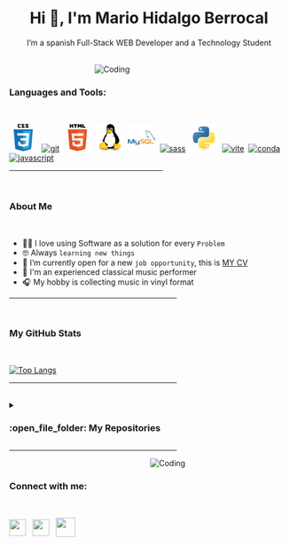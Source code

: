<h1 align="center">Hi 👋, I'm Mario Hidalgo Berrocal</h1>

<p align="center">I’m a spanish Full-Stack WEB Developer and a Technology Student</p>
<br>
<img align="right" alt="Coding" width="350" src="https://i.gifer.com/6M8G.gif">

<br>

<h3 align="left">Languages and Tools:</h3>

<br>

<p align="left">
  	<a align="center" href="https://www.w3schools.com/css/" target="_blank"><img src="https://raw.githubusercontent.com/devicons/devicon/master/icons/css3/css3-original-wordmark.svg" alt="css3" width="50" 		height="50"/></a>&nbsp
  	<a align="center" href="https://git-scm.com/" target="_blank"><img src="https://www.vectorlogo.zone/logos/git-scm/git-scm-icon.svg" alt="git" width="50" height="50"/></a>&nbsp
  	<a align="center" href="https://www.w3.org/html/" target="_blank"><img src="https://raw.githubusercontent.com/devicons/devicon/master/icons/html5/html5-original-wordmark.svg" alt="html5" width="50" 			height="50"/></a>&nbsp
  	<a align="center" href="https://www.linux.org/" target="_blank"><img src="https://raw.githubusercontent.com/devicons/devicon/master/icons/linux/linux-original.svg" alt="linux" width="50" 				height="50"/></a>&nbsp
	<a align="center" href="https://www.mysql.com/" target="_blank"><img src="https://raw.githubusercontent.com/devicons/devicon/master/icons/mysql/mysql-original-wordmark.svg" alt="mysql" width="50" 			height="50"/></a>&nbsp
  	<a align="center" href="https://sass-lang.com/" target="_blank"><img src="https://www.vectorlogo.zone/logos/sass-lang/sass-lang-icon.svg" alt="sass" width="60" height="60"/></a>&nbsp
  	<a align="center" href="https://www.python.org" target="_blank"><img src="https://raw.githubusercontent.com/devicons/devicon/master/icons/python/python-original.svg" alt="python" width="50" 				height="50"/></a>&nbsp
  	<a align="center" href="https://vitejs.dev/" target="_blank"><img src="https://www.vectorlogo.zone/logos/vitejsdev/vitejsdev-icon.svg" alt="vite" width="45" height="45"/></a>&nbsp
	<a align="center" href="https://anaconda.org/anaconda/conda" target="_blank"><img src="https://svgshare.com/i/1B0R.svg" alt="conda" width="50" height="50"/></a>&nbsp
	<a align="center" href="https://developer.mozilla.org/es/docs/Web/JavaScript" target="_blank"><img src="https://svgshare.com/i/1B7Y.svg" alt="javascript" width="45" height="45"/></a>
</p>



<hr width="55%" >

<br>

<h3>About Me</h3>

<br>

- :technologist: I love using Software as a solution for every `Problem`
- :nerd_face: Always `learning new things`
- :thinking: I’m currently open for a new `job opportunity`, this is [MY CV](https://drive.google.com/file/d/1EpV82hGlR-gX_EuSdAJjH4vN5BAvRlYM/view?usp=sharing)
- :violin: I'm an experienced classical music performer
- :headphones: My hobby is collecting music in vinyl format
  
<hr width="60%" >
  
<br>

<h3>My GitHub Stats</h3>

<br>

[![Top Langs](https://github-readme-stats.vercel.app/api/top-langs/?username=MarioHB25)](https://github.com/MarioHB25/github-readme-stats)

<hr width="60%" >

<br>
	
<details><summary><h3> :open_file_folder: My Repositories </h3></summary>

<hr width="60%" >
	
<div>
  <p align="center">
	<a href="https://github.com/MarioHB25/Python.-Essential-exercises"><img src="https://github-readme-stats.vercel.app/api/pin/?username=MarioHB25&repo=Python.-Essential-exercises&theme=tokyonight" alt="GitHub Stats"/></a>&nbsp
	  <a href="https://github.com/MarioHB25/Memory-game.-Find-the-pairs"><img src="https://github-readme-stats.vercel.app/api/pin/?username=MarioHB25&repo=Memory-game.-Find-the-pairs&theme=tokyonight" alt="GitHub Stats"/></a>&nbsp
	  <a href="https://github.com/MarioHB25/Responsive-web-development-and-design"><img src="https://github-readme-stats.vercel.app/api/pin/?username=MarioHB25&repo=Responsive-web-development-and-design&theme=tokyonight" alt="GitHub Stats"/></a>&nbsp
	  <a href="https://github.com/MarioHB25/Web-development-and-design"><img src="https://github-readme-stats.vercel.app/api/pin/?username=MarioHB25&repo=Web-development-and-design&theme=tokyonight" alt="GitHub Stats"/></a>&nbsp
	  <a href="https://github.com/MarioHB25/YouTube-alarm-clock"><img src="https://github-readme-stats.vercel.app/api/pin/?username=MarioHB25&repo=YouTube-alarm-clock&theme=tokyonight" alt="GitHub Stats"/></a>&nbsp
   	<a href="https://github.com/MarioHB25/Web-development-and-design-I"><img src="https://github-readme-stats.vercel.app/api/pin/?username=MarioHB25&repo=Web-development-and-design-I&theme=tokyonight" alt="GitHub Stats"/></a>&nbsp
   	<a href="https://github.com/MarioHB25/Web-development-and-design-II"><img src="https://github-readme-stats.vercel.app/api/pin/?username=MarioHB25&repo=Web-development-and-design-II&theme=tokyonight" alt="GitHub Stats"/></a>&nbsp
   	<a href="https://github.com/MarioHB25/Web-development-and-design-III"><img src="https://github-readme-stats.vercel.app/api/pin/?username=MarioHB25&repo=Web-development-and-design-III&theme=tokyonight" alt="GitHub Stats"/></a>&nbsp
	<a href="https://github.com/MarioHB25/Web-development-and-design-IV"><img src="https://github-readme-stats.vercel.app/api/pin/?username=MarioHB25&repo=Web-development-and-design-IV&theme=tokyonight" alt="GitHub Stats"/></a>&nbsp
	<a href="https://github.com/MarioHB25/Web-development-and-design-V"><img src="https://github-readme-stats.vercel.app/api/pin/?username=MarioHB25&repo=Web-development-and-design-V&theme=tokyonight" alt="GitHub Stats"/></a>&nbsp
	<a href="https://github.com/MarioHB25/JS.-Essential-Exercises"><img src="https://github-readme-stats.vercel.app/api/pin/?username=MarioHB25&repo=JS.-Essential-Exercises&theme=tokyonight" alt="GitHub Stats"/></a>
  </p>
</div>
</details>

<hr width="60%" >

<img align="right" alt="Coding" width="250" 
src="https://i.giphy.com/media/v1.Y2lkPTc5MGI3NjExMG45eDVuaWhlMW8yY2xvZWh0MTZ4OGh6ODN5OHdlanRjN252amxqaCZlcD12MV9pbnRlcm5hbF9naWZfYnlfaWQmY3Q9Zw/eHKpDOhJnZ0IcOh22t/giphy.gif" >

<br>

<h3 align="left">Connect with me:</h3>

<br>

<p align="left">
  <a href="https://www.linkedin.com/in/mario-hidalgo-berrocal-a93123333/" target="blank"><img align="center" src="https://raw.githubusercontent.com/rahuldkjain/github-profile-readme-generator/master/src/images/icons/Social/linked-in-alt.svg" alt="" height="30" width="30" /></a>
&nbsp
  <a href="mailto:marhber25@gmail.com" target="_blank"><img  align="center" src="https://svgshare.com/i/1AiZ.svg" height="30" width="30" /></a>
&nbsp
  <a href="https://github.com/MarioHB25" target="_blank"><img  align="center" src="https://svgshare.com/i/1AjG.svg" height="35" width="35" /></a>
</p>

